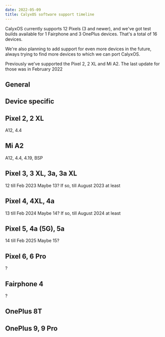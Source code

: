 ```yaml
---
date: 2022-05-09
title: CalyxOS software support timeline
---
```


CalyxOS currently supports 12 Pixels (3 and newer), and we've got test builds available for 1 Fairphone and 3 OnePlus devices. That's a total of 16 devices.

We're also planning to add support for even more devices in the future, always trying to find more devices to which we can port CalyxOS.

Previously we've supported the Pixel 2, 2 XL and Mi A2. The last update for those was in February 2022

## General

## Device specific

## Pixel 2, 2 XL

A12, 4.4

## Mi A2

A12, 4.4, 4.19, BSP

## Pixel 3, 3 XL, 3a, 3a XL

12 till Feb 2023
Maybe 13? If so, till August 2023 at least

## Pixel 4, 4XL, 4a

13 till Feb 2024
Maybe 14? If so, till August 2024 at least

## Pixel 5, 4a (5G), 5a

14 till Feb 2025
Maybe 15?

## Pixel 6, 6 Pro

?

## Fairphone 4

?

## OnePlus 8T

## OnePlus 9, 9 Pro
